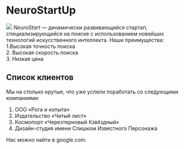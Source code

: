 # NeuroStartUp
![](https://netology-code.github.io/git-homeworks/introduction/assets/logo.png)
*NeuroStart* — динамически развивающийся стартап, специализирующийся на поиске с использованием новейших технологий искусственного интеллекта.
Наши преимущества:  
1.Высокая точность поиска  
2. Высокая скорость поиска  
3. Низкая цена

**Список клиентов**
-
Мы на столько крутые, что уже успели поработать со следующими компаниями:  

 1. ООО «Рога и копыта»
 2. Издательство «Читый лист»
 3. Космопорт «Черезтерновый Кзвёздный»
 4. Дизайн-студия имени Слишком Известного Персонажа

Нас можно найти в google.com.
